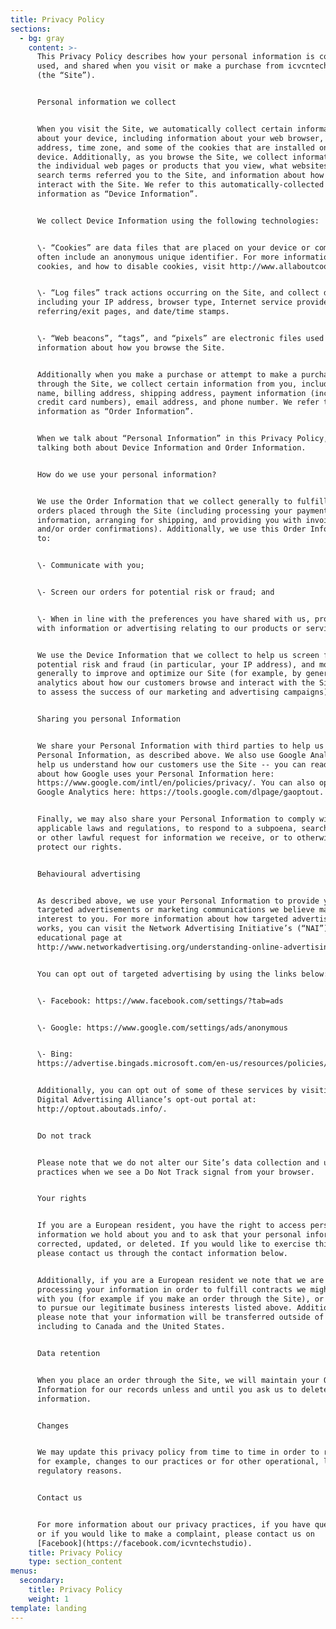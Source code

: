 ```yaml
---
title: Privacy Policy
sections:
  - bg: gray
    content: >-
      This Privacy Policy describes how your personal information is collected,
      used, and shared when you visit or make a purchase from icvcntechstudio.co
      (the “Site”).


      Personal information we collect


      When you visit the Site, we automatically collect certain information
      about your device, including information about your web browser, IP
      address, time zone, and some of the cookies that are installed on your
      device. Additionally, as you browse the Site, we collect information about
      the individual web pages or products that you view, what websites or
      search terms referred you to the Site, and information about how you
      interact with the Site. We refer to this automatically-collected
      information as “Device Information”.


      We collect Device Information using the following technologies:


      \- “Cookies” are data files that are placed on your device or computer and
      often include an anonymous unique identifier. For more information about
      cookies, and how to disable cookies, visit http://www.allaboutcookies.org.


      \- “Log files” track actions occurring on the Site, and collect data
      including your IP address, browser type, Internet service provider,
      referring/exit pages, and date/time stamps.


      \- “Web beacons”, “tags”, and “pixels” are electronic files used to record
      information about how you browse the Site.


      Additionally when you make a purchase or attempt to make a purchase
      through the Site, we collect certain information from you, including your
      name, billing address, shipping address, payment information (including
      credit card numbers), email address, and phone number. We refer to this
      information as “Order Information”.


      When we talk about “Personal Information” in this Privacy Policy, we are
      talking both about Device Information and Order Information.


      How do we use your personal information?


      We use the Order Information that we collect generally to fulfill any
      orders placed through the Site (including processing your payment
      information, arranging for shipping, and providing you with invoices
      and/or order confirmations). Additionally, we use this Order Information
      to:


      \- Communicate with you;


      \- Screen our orders for potential risk or fraud; and


      \- When in line with the preferences you have shared with us, provide you
      with information or advertising relating to our products or services.


      We use the Device Information that we collect to help us screen for
      potential risk and fraud (in particular, your IP address), and more
      generally to improve and optimize our Site (for example, by generating
      analytics about how our customers browse and interact with the Site, and
      to assess the success of our marketing and advertising campaigns).


      Sharing you personal Information


      We share your Personal Information with third parties to help us use your
      Personal Information, as described above. We also use Google Analytics to
      help us understand how our customers use the Site -- you can read more
      about how Google uses your Personal Information here:
      https://www.google.com/intl/en/policies/privacy/. You can also opt-out of
      Google Analytics here: https://tools.google.com/dlpage/gaoptout.


      Finally, we may also share your Personal Information to comply with
      applicable laws and regulations, to respond to a subpoena, search warrant
      or other lawful request for information we receive, or to otherwise
      protect our rights.


      Behavioural advertising


      As described above, we use your Personal Information to provide you with
      targeted advertisements or marketing communications we believe may be of
      interest to you. For more information about how targeted advertising
      works, you can visit the Network Advertising Initiative’s (“NAI”)
      educational page at
      http://www.networkadvertising.org/understanding-online-advertising/how-does-it-work.


      You can opt out of targeted advertising by using the links below:


      \- Facebook: https://www.facebook.com/settings/?tab=ads


      \- Google: https://www.google.com/settings/ads/anonymous


      \- Bing:
      https://advertise.bingads.microsoft.com/en-us/resources/policies/personalized-ads


      Additionally, you can opt out of some of these services by visiting the
      Digital Advertising Alliance’s opt-out portal at:
      http://optout.aboutads.info/.


      Do not track


      Please note that we do not alter our Site’s data collection and use
      practices when we see a Do Not Track signal from your browser.


      Your rights


      If you are a European resident, you have the right to access personal
      information we hold about you and to ask that your personal information be
      corrected, updated, or deleted. If you would like to exercise this right,
      please contact us through the contact information below.


      Additionally, if you are a European resident we note that we are
      processing your information in order to fulfill contracts we might have
      with you (for example if you make an order through the Site), or otherwise
      to pursue our legitimate business interests listed above. Additionally,
      please note that your information will be transferred outside of Europe,
      including to Canada and the United States.


      Data retention


      When you place an order through the Site, we will maintain your Order
      Information for our records unless and until you ask us to delete this
      information.


      Changes


      We may update this privacy policy from time to time in order to reflect,
      for example, changes to our practices or for other operational, legal or
      regulatory reasons.


      Contact us


      For more information about our privacy practices, if you have questions,
      or if you would like to make a complaint, please contact us on
      [Facebook](https://facebook.com/icvntechstudio).
    title: Privacy Policy
    type: section_content
menus:
  secondary:
    title: Privacy Policy
    weight: 1
template: landing
---
```


